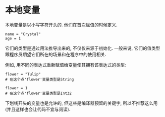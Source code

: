 # 本地变量

本地变量是以小写字符开头的. 他们在首次赋值的时候定义.

```crystal
name = "Crystal"
age = 1
```

它们的类型是通过用法推导出来的, 不仅仅来源于初始化. 一般来说, 它们的值类型跟程序员期望它们所在的场景和在程序中的使用相关.

例如, 用不同的表达式重新赋值给变量使其拥有该表达式的类型:

```crystal
flower = "Tulip"
# 在这个点'flower'变量类型是String

flower = 1
# 在这个点'flower'变量类型是Int32
```

下划线开头的变量也是允许的, 但这些是编译器预留的关键字, 所以不推荐这么用(并且这样也会让代码不宜与阅读).
